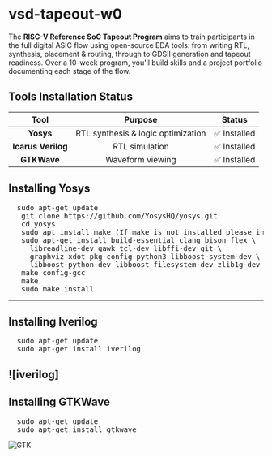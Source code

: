 # vsd-tapeout-w0
The **RISC-V Reference SoC Tapeout Program** aims to train participants in the full digital ASIC flow using open-source EDA tools: from writing RTL, synthesis, placement & routing, through to GDSII generation and tapeout readiness.
Over a 10-week program, you'll build skills and a project portfolio documenting each stage of the flow.
## Tools Installation Status

| Tool            | Purpose                               | Status |
|:---------------:|:-------------------------------------:|:------:|
| **Yosys**       | RTL synthesis & logic optimization    | ✅ Installed |
| **Icarus Verilog** | RTL simulation                     | ✅ Installed |
| **GTKWave**     | Waveform viewing                      | ✅ Installed |

## Installing Yosys
<pre>
  sudo apt-get update 
   git clone https://github.com/YosysHQ/yosys.git 
   cd yosys 
   sudo apt install make (If make is not installed please install it)  
   sudo apt-get install build-essential clang bison flex \ 
     libreadline-dev gawk tcl-dev libffi-dev git \ 
     graphviz xdot pkg-config python3 libboost-system-dev \ 
     libboost-python-dev libboost-filesystem-dev zlib1g-dev 
   make config-gcc 
   make  
   sudo make install
</pre>
---
## Installing Iverilog
<pre>
  sudo apt-get update 
  sudo apt-get install iverilog
</pre>
![iverilog]
---
## Installing GTKWave
<pre>
  sudo apt-get update 
  sudo apt-get install gtkwave
</pre>
![GTK](https://github.com/Muthukumarj-42/vsd-tapeout-w0/blob/5ca9875a5d730eabe52feda03a37a3f6d307f7bb/GTKwave.png)
